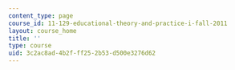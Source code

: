 ```yaml
---
content_type: page
course_id: 11-129-educational-theory-and-practice-i-fall-2011
layout: course_home
title: ''
type: course
uid: 3c2ac8ad-4b2f-ff25-2b53-d500e3276d62
---
```

